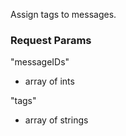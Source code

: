 Assign tags to messages.

### Request Params

"messageIDs"

- array of ints

"tags"

- array of strings
